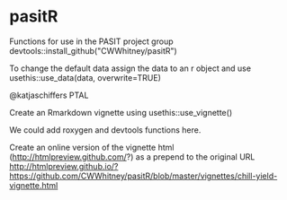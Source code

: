 # pasitR
Functions for use in the PASIT project group
devtools::install_github("CWWhitney/pasitR")

To change the default data assign the data to an r object and use
usethis::use_data(data, overwrite=TRUE)

@katjaschiffers PTAL

Create an Rmarkdown vignette using 
usethis::use_vignette()

We could add roxygen and devtools functions here. 

Create an online version of the vignette html (http://htmlpreview.github.com/?) as a prepend to the original URL
http://htmlpreview.github.io/?https://github.com/CWWhitney/pasitR/blob/master/vignettes/chill-yield-vignette.html